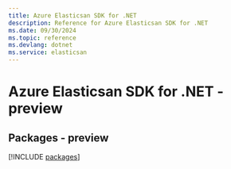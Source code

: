 ```yaml
---
title: Azure Elasticsan SDK for .NET
description: Reference for Azure Elasticsan SDK for .NET
ms.date: 09/30/2024
ms.topic: reference
ms.devlang: dotnet
ms.service: elasticsan
---
```

# Azure Elasticsan SDK for .NET - preview
## Packages - preview
[!INCLUDE [packages](elasticsan-index.md)]